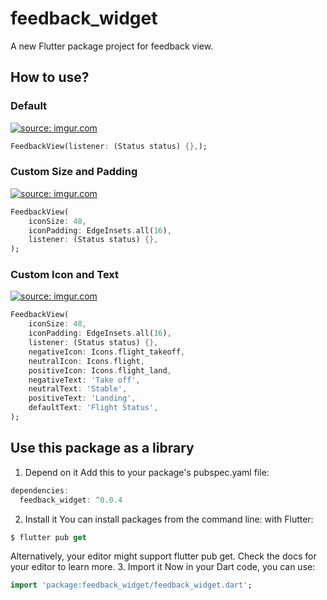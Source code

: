 # feedback_widget

A new Flutter package project for feedback view.

## How to use?

### Default
<a href="https://imgur.com/SC3x5hB"><img src="https://i.imgur.com/SC3x5hB.png" title="source: imgur.com" /></a>

```dart
FeedbackView(listener: (Status status) {},);
```

### Custom Size and Padding
<a href="https://imgur.com/WiMtMW5"><img src="https://i.imgur.com/WiMtMW5.png" title="source: imgur.com" /></a>

```dart
FeedbackView(
    iconSize: 48,
    iconPadding: EdgeInsets.all(16),
    listener: (Status status) {},
);
```

### Custom Icon and Text
<a href="https://imgur.com/KObD4Y5"><img src="https://i.imgur.com/KObD4Y5.png" title="source: imgur.com" /></a>

```dart
FeedbackView(
    iconSize: 48,
    iconPadding: EdgeInsets.all(16),
    listener: (Status status) {},
    negativeIcon: Icons.flight_takeoff,
    neutralIcon: Icons.flight,
    positiveIcon: Icons.flight_land,
    negativeText: 'Take off',
    neutralText: 'Stable',
    positiveText: 'Landing',
    defaultText: 'Flight Status',
);
```
## Use this package as a library

1. Depend on it
Add this to your package's pubspec.yaml file:
```dart
dependencies:
  feedback_widget: ^0.0.4
```

2. Install it
You can install packages from the command line:
with Flutter:
```dart
$ flutter pub get
```

Alternatively, your editor might support flutter pub get. Check the docs for your editor to learn more.
3. Import it
Now in your Dart code, you can use:
```dart
import 'package:feedback_widget/feedback_widget.dart';
```
